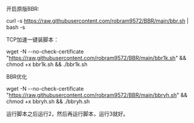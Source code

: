 开启原版BBR:

curl -s https://raw.githubusercontent.com/robram9572/BBR/main/bbr.sh | bash -s


TCP加速一键装脚本：

wget -N --no-check-certificate "https://raw.githubusercontent.com/robram9572/BBR/main/bbr1k.sh" && chmod +x bbr1k.sh && ./bbr1k.sh


BBR优化

wget -N --no-check-certificate "https://raw.githubusercontent.com/robram9572/BBR/main/bbryh.sh" && chmod +x bbryh.sh && ./bbryh.sh

运行脚本之后运行2，然后再运行脚本，运行3就好。
